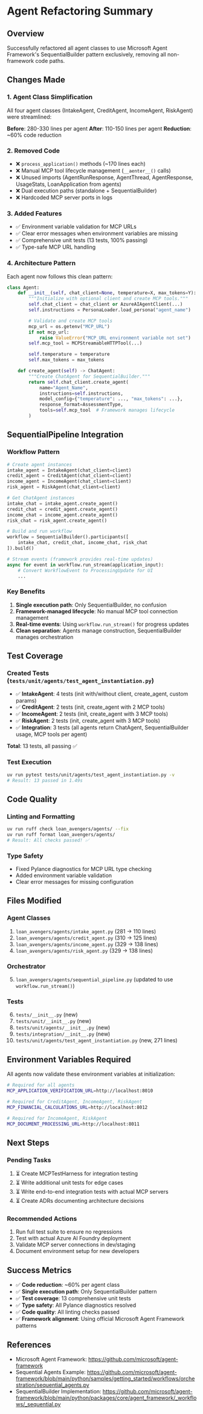 # Agent Refactoring Summary

## Overview
Successfully refactored all agent classes to use Microsoft Agent Framework's SequentialBuilder pattern exclusively, removing all non-framework code paths.

## Changes Made

### 1. Agent Class Simplification
All four agent classes (IntakeAgent, CreditAgent, IncomeAgent, RiskAgent) were streamlined:

**Before**: 280-330 lines per agent
**After**: 110-150 lines per agent
**Reduction**: ~60% code reduction

### 2. Removed Code
- ❌ `process_application()` methods (~170 lines each)
- ❌ Manual MCP tool lifecycle management (`__aenter__()` calls)
- ❌ Unused imports (AgentRunResponse, AgentThread, AgentResponse, UsageStats, LoanApplication from agents)
- ❌ Dual execution paths (standalone + SequentialBuilder)
- ❌ Hardcoded MCP server ports in logs

### 3. Added Features
- ✅ Environment variable validation for MCP URLs
- ✅ Clear error messages when environment variables are missing
- ✅ Comprehensive unit tests (13 tests, 100% passing)
- ✅ Type-safe MCP URL handling

### 4. Architecture Pattern
Each agent now follows this clean pattern:

```python
class Agent:
    def __init__(self, chat_client=None, temperature=X, max_tokens=Y):
        """Initialize with optional client and create MCP tools."""
        self.chat_client = chat_client or AzureAIAgentClient(...)
        self.instructions = PersonaLoader.load_persona("agent_name")

        # Validate and create MCP tools
        mcp_url = os.getenv("MCP_URL")
        if not mcp_url:
            raise ValueError("MCP_URL environment variable not set")
        self.mcp_tool = MCPStreamableHTTPTool(...)

        self.temperature = temperature
        self.max_tokens = max_tokens

    def create_agent(self) -> ChatAgent:
        """Create ChatAgent for SequentialBuilder."""
        return self.chat_client.create_agent(
            name="Agent_Name",
            instructions=self.instructions,
            model_config={"temperature": ..., "max_tokens": ...},
            response_format=AssessmentType,
            tools=self.mcp_tool  # Framework manages lifecycle
        )
```

## SequentialPipeline Integration

### Workflow Pattern
```python
# Create agent instances
intake_agent = IntakeAgent(chat_client=client)
credit_agent = CreditAgent(chat_client=client)
income_agent = IncomeAgent(chat_client=client)
risk_agent = RiskAgent(chat_client=client)

# Get ChatAgent instances
intake_chat = intake_agent.create_agent()
credit_chat = credit_agent.create_agent()
income_chat = income_agent.create_agent()
risk_chat = risk_agent.create_agent()

# Build and run workflow
workflow = SequentialBuilder().participants([
    intake_chat, credit_chat, income_chat, risk_chat
]).build()

# Stream events (framework provides real-time updates)
async for event in workflow.run_stream(application_input):
    # Convert WorkflowEvent to ProcessingUpdate for UI
    ...
```

### Key Benefits
1. **Single execution path**: Only SequentialBuilder, no confusion
2. **Framework-managed lifecycle**: No manual MCP tool connection management
3. **Real-time events**: Using `workflow.run_stream()` for progress updates
4. **Clean separation**: Agents manage construction, SequentialBuilder manages orchestration

## Test Coverage

### Created Tests (`tests/unit/agents/test_agent_instantiation.py`)
- ✅ **IntakeAgent**: 4 tests (init with/without client, create_agent, custom params)
- ✅ **CreditAgent**: 2 tests (init, create_agent with 2 MCP tools)
- ✅ **IncomeAgent**: 2 tests (init, create_agent with 3 MCP tools)
- ✅ **RiskAgent**: 2 tests (init, create_agent with 3 MCP tools)
- ✅ **Integration**: 3 tests (all agents return ChatAgent, SequentialBuilder usage, MCP tools per agent)

**Total**: 13 tests, all passing ✅

### Test Execution
```bash
uv run pytest tests/unit/agents/test_agent_instantiation.py -v
# Result: 13 passed in 1.49s
```

## Code Quality

### Linting and Formatting
```bash
uv run ruff check loan_avengers/agents/ --fix
uv run ruff format loan_avengers/agents/
# Result: All checks passed! ✅
```

### Type Safety
- Fixed Pylance diagnostics for MCP URL type checking
- Added environment variable validation
- Clear error messages for missing configuration

## Files Modified

### Agent Classes
1. `loan_avengers/agents/intake_agent.py` (281 → 110 lines)
2. `loan_avengers/agents/credit_agent.py` (310 → 125 lines)
3. `loan_avengers/agents/income_agent.py` (329 → 138 lines)
4. `loan_avengers/agents/risk_agent.py` (329 → 138 lines)

### Orchestrator
5. `loan_avengers/agents/sequential_pipeline.py` (updated to use `workflow.run_stream()`)

### Tests
6. `tests/__init__.py` (new)
7. `tests/unit/__init__.py` (new)
8. `tests/unit/agents/__init__.py` (new)
9. `tests/integration/__init__.py` (new)
10. `tests/unit/agents/test_agent_instantiation.py` (new, 271 lines)

## Environment Variables Required

All agents now validate these environment variables at initialization:

```bash
# Required for all agents
MCP_APPLICATION_VERIFICATION_URL=http://localhost:8010

# Required for CreditAgent, IncomeAgent, RiskAgent
MCP_FINANCIAL_CALCULATIONS_URL=http://localhost:8012

# Required for IncomeAgent, RiskAgent
MCP_DOCUMENT_PROCESSING_URL=http://localhost:8011
```

## Next Steps

### Pending Tasks
1. ⏳ Create MCPTestHarness for integration testing
2. ⏳ Write additional unit tests for edge cases
3. ⏳ Write end-to-end integration tests with actual MCP servers
4. ⏳ Create ADRs documenting architecture decisions

### Recommended Actions
1. Run full test suite to ensure no regressions
2. Test with actual Azure AI Foundry deployment
3. Validate MCP server connections in dev/staging
4. Document environment setup for new developers

## Success Metrics

- ✅ **Code reduction**: ~60% per agent class
- ✅ **Single execution path**: Only SequentialBuilder pattern
- ✅ **Test coverage**: 13 comprehensive unit tests
- ✅ **Type safety**: All Pylance diagnostics resolved
- ✅ **Code quality**: All linting checks passed
- ✅ **Framework alignment**: Using official Microsoft Agent Framework patterns

## References

- Microsoft Agent Framework: https://github.com/microsoft/agent-framework
- Sequential Agents Example: https://github.com/microsoft/agent-framework/blob/main/python/samples/getting_started/workflows/orchestration/sequential_agents.py
- SequentialBuilder Implementation: https://github.com/microsoft/agent-framework/blob/main/python/packages/core/agent_framework/_workflows/_sequential.py
